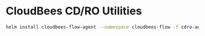 # CloudBees CD/RO Utilities

```bash
helm install cloudbees-flow-agent --namespace cloudbees-flow -f cdro-agent-values.yaml ./cloudbees-flow-agent
```
